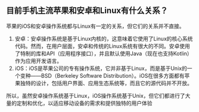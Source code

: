 ## 目前手机主流苹果和安卓和Linux有什么关系？

苹果的iOS和安卓操作系统都与Linux有一定的关系，但它们的关系并不直接。

1. 安卓：安卓操作系统是基于Linux内核的，这意味着它使用了Linux的核心系统代码。然而，在用户层面，安卓和传统的Linux系统有很大的不同。安卓使用了特制的库和API（应用程序接口），并且默认使用Java（现在也支持Kotlin）作为应用开发语言。
2. iOS：iOS是苹果公司的专有操作系统，它并非基于Linux，而是基于Unix的一个变种——BSD（Berkeley Software Distribution）。iOS在很多方面都有苹果独特的设计，包括用户界面、应用生态系统等，而且它的源代码并不开放。

所以，虽然安卓操作系统基于Linux，iOS操作系统基于Unix，但它们都进行了大量的定制和优化，以适应移动设备的需求和提供独特的用户体验